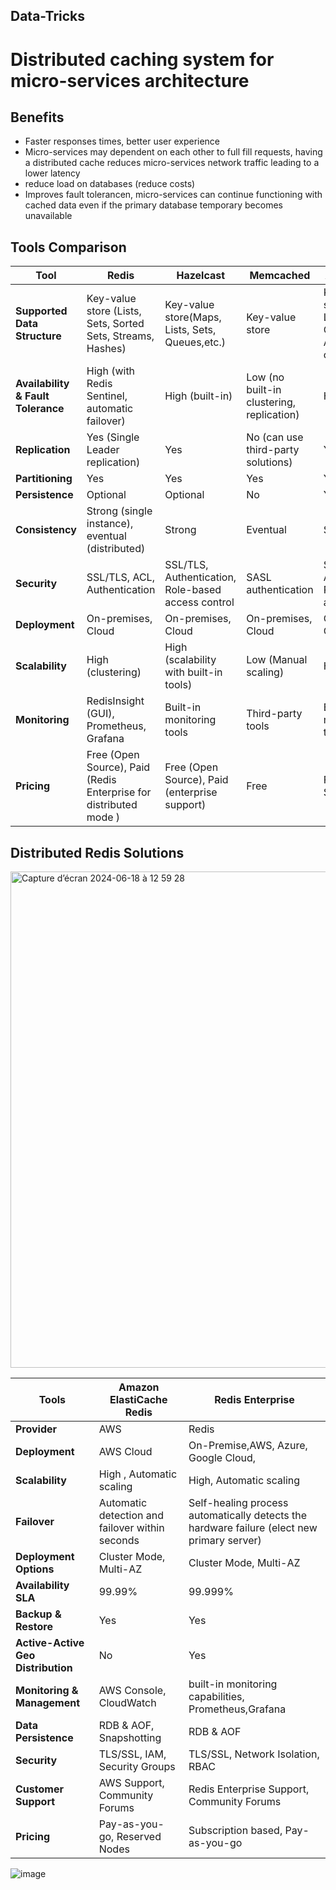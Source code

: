 ## Data-Tricks
# Distributed caching system for micro-services architecture 

## Benefits
- Faster responses times, better user experience
- Micro-services may dependent on each other to full fill requests, having a distributed cache reduces micro-services network traffic leading to a lower latency
- reduce load on databases (reduce costs)
- Improves fault tolerancen, micro-services can continue functioning with cached data even if the primary database temporary becomes unavailable
  

## Tools Comparison

| Tool                               | Redis                                                             | Hazelcast                                          | Memcached                                 | Apache Ignite                                                      |
|------------------------------------|-------------------------------------------------------------------|----------------------------------------------------|-------------------------------------------|--------------------------------------------------------------------|
| **Supported Data Structure**       | Key-value store (Lists, Sets, Sorted Sets, Streams, Hashes)       | Key-value store(Maps, Lists, Sets, Queues,etc.)    | Key-value store                           | Key-value store (Maps, Lists, Sets, Queues, Atomic counters, etc.) |
| **Availability & Fault Tolerance** | High (with Redis Sentinel, automatic failover)                     | High (built-in)                                    | Low (no built-in clustering, replication) | High (built-in)                                                    |
| **Replication**                    | Yes (Single Leader replication)                                   | Yes                                                | No (can use third-party solutions)        | Yes                                                                |
| **Partitioning**                   | Yes                                                               | Yes                                                | Yes                                       | Yes                                                                |
| **Persistence**                    | Optional                                                          | Optional                                           | No                                        | Yes                                                                |
| **Consistency**                    | Strong (single instance), eventual (distributed)                  | Strong                                             | Eventual                                  | Strong                                                             |
| **Security**                       | SSL/TLS, ACL, Authentication                                      | SSL/TLS, Authentication, Role-based access control | SASL authentication                       | SSL/TLS, Authentication, Role-based access control                 |
| **Deployment**                     | On-premises, Cloud                                                | On-premises, Cloud                                 | On-premises, Cloud                        | On-premises, Cloud                                                 |
| **Scalability**                    | High  (clustering)                                                | High (scalability with built-in tools)             | Low (Manual scaling)                      | High                                                               |
| **Monitoring**                     | RedisInsight (GUI), Prometheus, Grafana                           | Built-in monitoring tools                          | Third-party tools                         | Built-in monitoring tools                                          |
| **Pricing**                        | Free (Open Source), Paid (Redis Enterprise for distributed mode ) | Free (Open Source), Paid (enterprise support)      | Free                                      | Free (Open Source), Paid                                           |


## Distributed Redis Solutions 
<img width="794" alt="Capture d’écran 2024-06-18 à 12 59 28" src="https://github.com/ybf34/distributedcaching-benchmarks/assets/55197714/790fdede-4fe9-496c-90bc-0482736f9957">



| Tools                              | Amazon ElastiCache Redis                        | Redis Enterprise                                             |
|------------------------------------|-------------------------------------------------|--------------------------------------------------------------|
| **Provider**                       | AWS                                             | Redis                                                        |
| **Deployment**                     | AWS Cloud                                       | On-Premise,AWS, Azure, Google Cloud,                         |
| **Scalability**                    | High , Automatic scaling                        | High, Automatic scaling                                      |
| **Failover**                       | Automatic detection and failover within seconds | Self-healing process automatically detects the hardware failure (elect new primary server) |
| **Deployment Options**             | Cluster Mode, Multi-AZ                          | Cluster Mode, Multi-AZ                                       |
| **Availability SLA**               | 99.99%                                          | 99.999%                                                      |
| **Backup & Restore**               | Yes                                             | Yes                                                          |
| **Active-Active Geo Distribution** | No                                              | Yes                                                          |
| **Monitoring & Management**        | AWS Console, CloudWatch                         | built-in monitoring capabilities, Prometheus,Grafana         |
| **Data Persistence**               | RDB & AOF, Snapshotting                         | RDB & AOF                                                    |
| **Security**                       | TLS/SSL, IAM, Security Groups                   | TLS/SSL, Network Isolation, RBAC                             |
| **Customer Support**               | AWS Support, Community Forums                   | Redis Enterprise Support, Community Forums                   |
| **Pricing**                        | Pay-as-you-go, Reserved Nodes                   | Subscription based, Pay-as-you-go                            |

![image](https://github.com/ybf34/distributedcaching-benchmarks/assets/55197714/87ae7bd4-0329-456c-94c2-9e9fe1c3ed8c)

